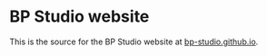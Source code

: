 # BP Studio website

This is the source for the BP Studio website at [bp-studio.github.io](https://bp-studio.github.io).
